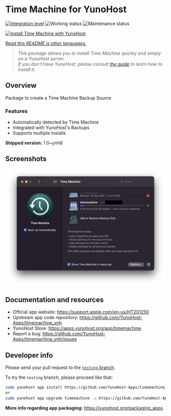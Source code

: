 <!--
N.B.: This README was automatically generated by <https://github.com/YunoHost/apps/tree/master/tools/readme_generator>
It shall NOT be edited by hand.
-->

# Time Machine for YunoHost

[![Integration level](https://dash.yunohost.org/integration/timemachine.svg)](https://dash.yunohost.org/appci/app/timemachine) ![Working status](https://ci-apps.yunohost.org/ci/badges/timemachine.status.svg) ![Maintenance status](https://ci-apps.yunohost.org/ci/badges/timemachine.maintain.svg)

[![Install Time Machine with YunoHost](https://install-app.yunohost.org/install-with-yunohost.svg)](https://install-app.yunohost.org/?app=timemachine)

*[Read this README is other languages.](./ALL_README.md)*

> *This package allows you to install Time Machine quickly and simply on a YunoHost server.*  
> *If you don't have YunoHost, please consult [the guide](https://yunohost.org/install) to learn how to install it.*

## Overview

Package to create a Time Machine Backup Source

### Features

- Automatically detected by Time Machine
- Integrated with YunoHost's Backups
- Supports multiple installs

**Shipped version:** 1.0~ynh6

## Screenshots

![Screenshot of Time Machine](./doc/screenshots/example.jpg)

## Documentation and resources

- Official app website: <https://support.apple.com/en-us/HT201250>
- Upstream app code repository: <https://github.com/YunoHost-Apps/timemachine_ynh>
- YunoHost Store: <https://apps.yunohost.org/app/timemachine>
- Report a bug: <https://github.com/YunoHost-Apps/timemachine_ynh/issues>

## Developer info

Please send your pull request to the [`testing` branch](https://github.com/YunoHost-Apps/timemachine_ynh/tree/testing).

To try the `testing` branch, please proceed like that:

```bash
sudo yunohost app install https://github.com/YunoHost-Apps/timemachine_ynh/tree/testing --debug
or
sudo yunohost app upgrade timemachine -u https://github.com/YunoHost-Apps/timemachine_ynh/tree/testing --debug
```

**More info regarding app packaging:** <https://yunohost.org/packaging_apps>
